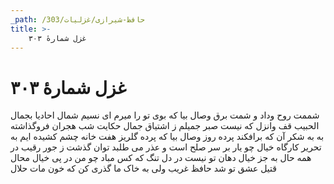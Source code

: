 ```yaml
---
_path: /حافظ-شیرازی/غزلیات/303
title: >-
    غزل شمارهٔ ۳۰۳
---
```

# غزل شمارهٔ ۳۰۳

شممت روح وداد و شمت برق وصال
بیا که بوی تو را میرم ای نسیم شمال
احادیا بجمال الحبیب قف وانزل
که نیست صبر جمیلم ز اشتیاق جمال
حکایت شب هجران فروگذاشته به
به شکر آن که برافکند پرده روز وصال
بیا که پرده گلریز هفت خانه چشم
کشیده ایم به تحریر کارگاه خیال
چو یار بر سر صلح است و عذر می طلبد
توان گذشت ز جور رقیب در همه حال
به جز خیال دهان تو نیست در دل تنگ
که کس مباد چو من در پی خیال محال
قتیل عشق تو شد حافظ غریب ولی
به خاک ما گذری کن که خون مات حلال
